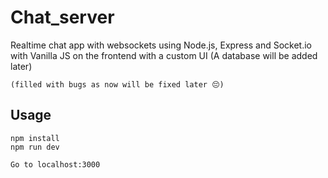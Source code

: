 # Chat_server
Realtime chat app with websockets using Node.js, Express and Socket.io with Vanilla JS on the frontend with a custom UI (A database will be added later)

```
(filled with bugs as now will be fixed later 😔)
```

## Usage
```
npm install
npm run dev

Go to localhost:3000
```
